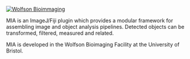 [![Wolfson Bioimmaging](${root}/images/Logo_text_UoB_128.png)](http://www.bristol.ac.uk/wolfson-bioimaging/)

MIA is an ImageJ/Fiji plugin which provides a modular framework for assembling image and object analysis pipelines.  Detected objects can be transformed, filtered, measured and related.</div>

MIA is developed in the Wolfson Bioimaging Facility at the University of Bristol.